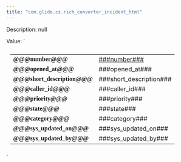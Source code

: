 ```yaml
---
title: "com.glide.cs.rich_converter_incident_html"
---
```


Description: null

Value: `<table class="card" style="background-color:var(--button-background-color);padding-top:10px;padding-bottom:10px;padding-right:10px;padding-left:10px;width:80vw;max-width:500px;" >
            <tr><td class="name" style="font-family: 'SourceSansProBold'; font-weight:bold;" >@@@number@@@</td><td class = "value"><a class = "link" target="_blank" href="___href___" style="color:--client-link-color;" >###number###</a></td></tr>
            <tr><td class="name" style="font-family: 'SourceSansProBold'; font-weight:bold;" >@@@opened_at@@@</td><td class = "value">###opened_at###</td></tr>
            <tr><td class="name" style="font-family: 'SourceSansProBold'; font-weight:bold;" >@@@short_description@@@</td><td class = "value">###short_description###</td></tr>
            <tr><td class="name" style="font-family: 'SourceSansProBold'; font-weight:bold;" >@@@caller_id@@@</td><td class = "value">###caller_id###</td></tr>
            <tr><td class="name" style="font-family: 'SourceSansProBold'; font-weight:bold;" >@@@priority@@@</td><td class = "value">###priority###</td></tr>
            <tr><td class="name" style="font-family: 'SourceSansProBold'; font-weight:bold;" >@@@state@@@</td><td class = "value">###state###</td></tr>
            <tr><td class="name" style="font-family: 'SourceSansProBold'; font-weight:bold;" >@@@category@@@</td><td class = "value">###category###</td></tr>
            <tr><td class="name" style="font-family: 'SourceSansProBold'; font-weight:bold;" >@@@sys_updated_on@@@</td><td class = "value">###sys_updated_on###</td></tr>
            <tr><td class="name" style="font-family: 'SourceSansProBold'; font-weight:bold;" >@@@sys_updated_by@@@</td><td class = "value">###sys_updated_by###</td></tr>
</table>`